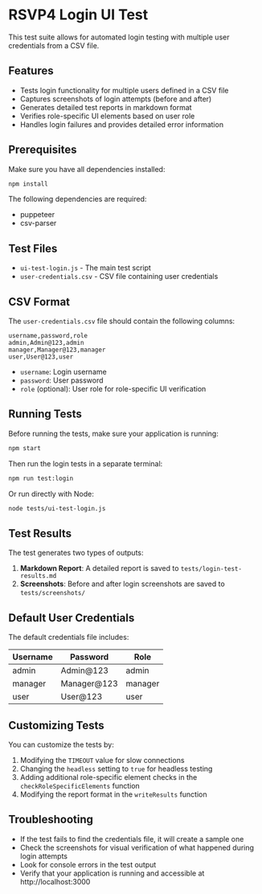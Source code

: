 # RSVP4 Login UI Test

This test suite allows for automated login testing with multiple user credentials from a CSV file.

## Features

- Tests login functionality for multiple users defined in a CSV file
- Captures screenshots of login attempts (before and after)
- Generates detailed test reports in markdown format
- Verifies role-specific UI elements based on user role
- Handles login failures and provides detailed error information

## Prerequisites

Make sure you have all dependencies installed:

```bash
npm install
```

The following dependencies are required:
- puppeteer
- csv-parser

## Test Files

- `ui-test-login.js` - The main test script
- `user-credentials.csv` - CSV file containing user credentials

## CSV Format

The `user-credentials.csv` file should contain the following columns:

```
username,password,role
admin,Admin@123,admin
manager,Manager@123,manager
user,User@123,user
```

- `username`: Login username
- `password`: User password
- `role` (optional): User role for role-specific UI verification

## Running Tests

Before running the tests, make sure your application is running:

```bash
npm start
```

Then run the login tests in a separate terminal:

```bash
npm run test:login
```

Or run directly with Node:

```bash
node tests/ui-test-login.js
```

## Test Results

The test generates two types of outputs:

1. **Markdown Report**: A detailed report is saved to `tests/login-test-results.md`
2. **Screenshots**: Before and after login screenshots are saved to `tests/screenshots/`

## Default User Credentials

The default credentials file includes:

| Username | Password  | Role    |
|----------|-----------|---------|
| admin    | Admin@123 | admin   |
| manager  | Manager@123 | manager |
| user     | User@123  | user    |

## Customizing Tests

You can customize the tests by:

1. Modifying the `TIMEOUT` value for slow connections
2. Changing the `headless` setting to `true` for headless testing
3. Adding additional role-specific element checks in the `checkRoleSpecificElements` function
4. Modifying the report format in the `writeResults` function

## Troubleshooting

- If the test fails to find the credentials file, it will create a sample one
- Check the screenshots for visual verification of what happened during login attempts
- Look for console errors in the test output
- Verify that your application is running and accessible at http://localhost:3000
